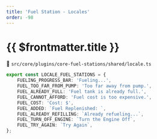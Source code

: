 ```yaml
---
title: 'Fuel Station - Locales'
order: -98
---
```


# {{ $frontmatter.title }}

📁 `src/core/plugins/core-fuel-stations/shared/locale.ts`

```typescript
export const LOCALE_FUEL_STATIONS = {
    FUELING_PROGRESS_BAR: 'Fueling...',
    FUEL_TOO_FAR_FROM_PUMP: 'Too far away from pump.',
    FUEL_ALREADY_FULL: 'Fuel tank is already full.',
    FUEL_CANNOT_AFFORD: 'Fuel cost is too expensive.',
    FUEL_COST: 'Cost: $',
    FUEL_ADDED: `Fuel Replenished: `,
    FUEL_ALREADY_REFILLING: `Already refueling...`,
    FUEL_TURN_OFF_ENGINE: `Turn the Engine Off`,
    FUEL_TRY_AGAIN: `Try Again`,
};

```

